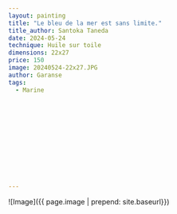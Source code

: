 ```yaml
---
layout: painting
title: "Le bleu de la mer est sans limite." 
title_author: Santoka Taneda						                                                  
date: 2024-05-24
technique: Huile sur toile 
dimensions: 22x27
price: 150
image: 20240524-22x27.JPG 
author: Garanse
tags:
  - Marine
  
  
  
  
  
  
  
  
  
  
  
  
---
```

![Image]({{ page.image | prepend: site.baseurl}})

